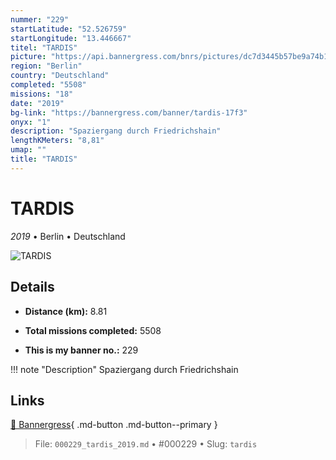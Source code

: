 ```yaml
---
nummer: "229"
startLatitude: "52.526759"
startLongitude: "13.446667"
titel: "TARDIS"
picture: "https://api.bannergress.com/bnrs/pictures/dc7d3445b57be9a74b136e35a7fcaad4"
region: "Berlin"
country: "Deutschland"
completed: "5508"
missions: "18"
date: "2019"
bg-link: "https://bannergress.com/banner/tardis-17f3"
onyx: "1"
description: "Spaziergang durch Friedrichshain"
lengthKMeters: "8,81"
umap: ""
title: "TARDIS"
---
```

# TARDIS

*2019* • Berlin • Deutschland

![TARDIS](https://api.bannergress.com/bnrs/pictures/dc7d3445b57be9a74b136e35a7fcaad4)

## Details
- **Distance (km):** 8.81

- **Total missions completed:** 5508
- **This is my banner no.:** 229


!!! note "Description"
    Spaziergang durch Friedrichshain



## Links
[🔗 Bannergress](https://bannergress.com/banner/tardis-17f3){ .md-button .md-button--primary }



> File: `000229_tardis_2019.md` • #000229 • Slug: `tardis`
